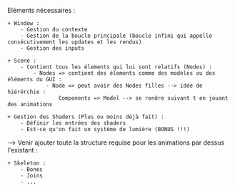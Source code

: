 Eléments nécessaires :

	+ Window :
		- Gestion du contexte
		- Gestion de la boucle principale (boucle infini qui appelle consécutivement les updates et les rendus)
		- Gestion des inputs

	+ Scene :
		- Contient tous les élements qui lui sont relatifs (Nodes) :
			- Nodes => contient des élements comme des modèles ou des éléments du GUI :
				- Node => peut avoir des Nodes filles --> idée de hiérérchie :
					Components => Model --> se rendre suivant t en jouant des animations

	+ Gestion des Shaders (Plus ou moins déjà fait) :
		- Définir les entrées des shaders
		- Est-ce qu'on fait un système de lumière (BONUS !!!)

--> Venir ajouter toute la structure requise pour les animations par dessus l'existant :

	+ Skeleton :
		- Bones
		- Joins
		- ...
